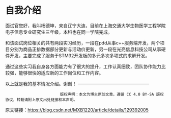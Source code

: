 # 自我介绍
面试官您好，我叫杨德坤，来自辽宁大连，目前在上海交通大学生物医学工程学院电子信息专业研究生三年级，本科也在同一学院完成。

和该面试岗位相关的共有两段实习经历，一段在pdd从事c++服务端开发，两个项目分别为商品正排数据部分更新与活动价更新，另一段在光亮信息科技公司从事硬件开发，主要完成了服务于STM32开发板的多元多次多项式的求解开发。

通过这些实习我自身各方面能力有了很大的提升，工作认真细致，团队协作能力比较强，能够很快的适应新的工作岗位和工作内容。

以上就是我的基本情况介绍。谢谢！
————————————————

                            版权声明：本文为博主原创文章，遵循 CC 4.0 BY-SA 版权协议，转载请附上原文出处链接和本声明。
                        
原文链接：https://blog.csdn.net/MXB1220/article/details/129392005
# 